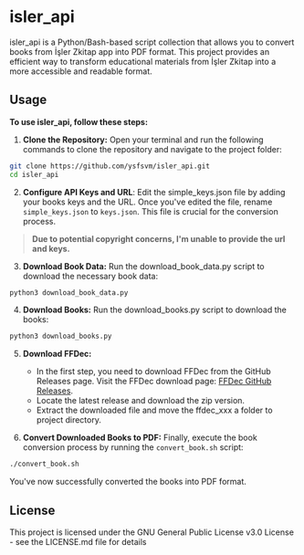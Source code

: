 # isler_api

isler_api is a Python/Bash-based script collection that allows you to convert books from İşler Zkitap app into PDF format. This project provides an efficient way to transform educational materials from İşler Zkitap into a more accessible and readable format.
  
## Usage

**To use isler_api, follow these steps:**

1.  **Clone the Repository:** Open your terminal and run the following commands to clone the repository and navigate to the project folder:
```bash
git clone https://github.com/ysfsvm/isler_api.git
cd isler_api
```

2.  **Configure API Keys and URL**: Edit the simple_keys.json file by adding your books keys and the URL. Once you've edited the file, rename `simple_keys.json` to `keys.json`. This file is crucial for the conversion process.
> **Due to potential copyright concerns, I'm unable to provide the url and keys.**

3.  **Download Book Data:** Run the download_book_data.py script to download the necessary book data:
```bash
python3 download_book_data.py
```

4.  **Download Books:** Run the download_books.py script to download the books:
```bash
python3 download_books.py
```

5. **Download FFDec:**
   - In the first step, you need to download FFDec from the GitHub Releases page. Visit the FFDec download page: [FFDec GitHub Releases](https://github.com/jindrapetrik/jpexs-decompiler/releases).
   - Locate the latest release and download the zip version.
   - Extract the downloaded file and move the ffdec_xxx a folder to project directory.

6.  **Convert Downloaded Books to PDF:** Finally, execute the book conversion process by running the `convert_book.sh` script:
```bash
./convert_book.sh
```

You've now successfully converted the books into PDF format.

## License

This project is licensed under the GNU General Public License v3.0 License - see the LICENSE.md file for details
